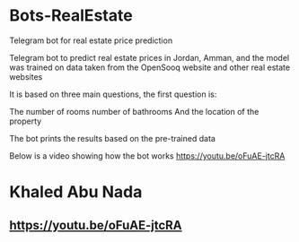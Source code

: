 # Bots-RealEstate
Telegram bot for real estate price prediction

Telegram bot to predict real estate prices in Jordan, Amman, and the model was trained on data taken from the OpenSooq website and other real estate websites

It is based on three main questions, the first question is:

 The number of rooms
number of bathrooms
And the location of the property

The bot prints the results based on the pre-trained data

Below is a video showing how the bot works
https://youtu.be/oFuAE-jtcRA

# Khaled Abu Nada

## https://youtu.be/oFuAE-jtcRA

